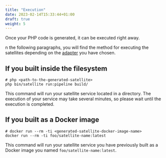 ```yaml
---
title: "Execution"
date: 2023-02-14T15:33:44+01:00
draft: true
weight: 5
---
```


Once your PHP code is generated, it can be executed right away.

n the following paragraphs, you will find the method for executing the satellites depending on 
the [adapter](http://localhost:1313/documentation/core-concept/satellite#setting-up-the-adapter) you have chosen.

## If you built inside the filesystem

```shell
# php <path-to-the-generated-satellite>
php bin/satellite run:pipeline build/
```

This command will run your satellite service located in a directory. The execution of your service may take several minutes,
so please wait until the execution is completed.

## If you built as a Docker image

```shell
# docker run --rm -ti <generated-satellite-docker-image-name>
docker run --rm -ti foo/satellite-name:latest
```

This command will run your satellite service you have previously built as a Docker image you named `foo/satellite-name:latest`.

